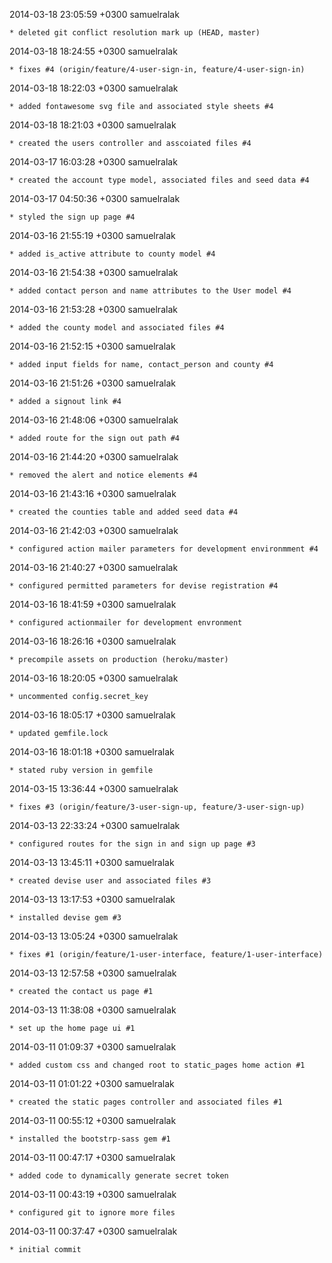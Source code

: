 2014-03-18 23:05:59 +0300 samuelralak 

	* deleted git conflict resolution mark up (HEAD, master)

2014-03-18 18:24:55 +0300 samuelralak 

	* fixes #4 (origin/feature/4-user-sign-in, feature/4-user-sign-in)

2014-03-18 18:22:03 +0300 samuelralak 

	* added fontawesome svg file and associated style sheets #4

2014-03-18 18:21:03 +0300 samuelralak 

	* created the users controller and asscoiated files #4

2014-03-17 16:03:28 +0300 samuelralak 

	* created the account type model, associated files and seed data #4

2014-03-17 04:50:36 +0300 samuelralak 

	* styled the sign up page #4

2014-03-16 21:55:19 +0300 samuelralak 

	* added is_active attribute to county model #4

2014-03-16 21:54:38 +0300 samuelralak 

	* added contact person and name attributes to the User model #4

2014-03-16 21:53:28 +0300 samuelralak 

	* added the county model and associated files #4

2014-03-16 21:52:15 +0300 samuelralak 

	* added input fields for name, contact_person and county #4

2014-03-16 21:51:26 +0300 samuelralak 

	* added a signout link #4

2014-03-16 21:48:06 +0300 samuelralak 

	* added route for the sign out path #4

2014-03-16 21:44:20 +0300 samuelralak 

	* removed the alert and notice elements #4

2014-03-16 21:43:16 +0300 samuelralak 

	* created the counties table and added seed data #4

2014-03-16 21:42:03 +0300 samuelralak 

	* configured action mailer parameters for development environmment #4

2014-03-16 21:40:27 +0300 samuelralak 

	* configured permitted parameters for devise registration #4

2014-03-16 18:41:59 +0300 samuelralak 

	* configured actionmailer for development envronment

2014-03-16 18:26:16 +0300 samuelralak 

	* precompile assets on production (heroku/master)

2014-03-16 18:20:05 +0300 samuelralak 

	* uncommented config.secret_key

2014-03-16 18:05:17 +0300 samuelralak 

	* updated gemfile.lock

2014-03-16 18:01:18 +0300 samuelralak 

	* stated ruby version in gemfile

2014-03-15 13:36:44 +0300 samuelralak 

	* fixes #3 (origin/feature/3-user-sign-up, feature/3-user-sign-up)

2014-03-13 22:33:24 +0300 samuelralak 

	* configured routes for the sign in and sign up page #3

2014-03-13 13:45:11 +0300 samuelralak 

	* created devise user and associated files #3

2014-03-13 13:17:53 +0300 samuelralak 

	* installed devise gem #3

2014-03-13 13:05:24 +0300 samuelralak 

	* fixes #1 (origin/feature/1-user-interface, feature/1-user-interface)

2014-03-13 12:57:58 +0300 samuelralak 

	* created the contact us page #1

2014-03-13 11:38:08 +0300 samuelralak 

	* set up the home page ui #1

2014-03-11 01:09:37 +0300 samuelralak 

	* added custom css and changed root to static_pages home action #1

2014-03-11 01:01:22 +0300 samuelralak 

	* created the static pages controller and associated files #1

2014-03-11 00:55:12 +0300 samuelralak 

	* installed the bootstrp-sass gem #1

2014-03-11 00:47:17 +0300 samuelralak 

	* added code to dynamically generate secret token

2014-03-11 00:43:19 +0300 samuelralak 

	* configured git to ignore more files

2014-03-11 00:37:47 +0300 samuelralak 

	* initial commit

